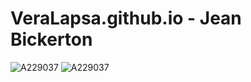 # VeraLapsa.github.io - Jean Bickerton
![A229037](/seq-A229037-200,000-4k-007.png)
![A229037](/seq-A229037-200,000-4k-008.png)
